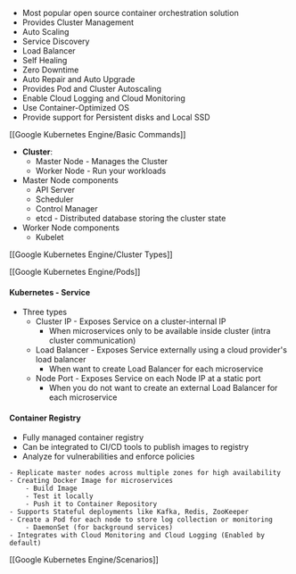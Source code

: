 - Most popular open source container orchestration solution
- Provides Cluster Management
- Auto Scaling
- Service Discovery
- Load Balancer
- Self Healing
- Zero Downtime
- Auto Repair and Auto Upgrade
- Provides Pod and Cluster Autoscaling
- Enable Cloud Logging and Cloud Monitoring 
- Use Container-Optimized OS
- Provide support for Persistent disks and Local SSD

[[Google Kubernetes Engine/Basic Commands]]

- **Cluster**:
	- Master Node - Manages the Cluster
	- Worker Node - Run your workloads
- Master Node components
	- API Server
	- Scheduler
	- Control Manager
	- etcd - Distributed database storing the cluster state
- Worker Node components
	- Kubelet

[[Google Kubernetes Engine/Cluster Types]]

[[Google Kubernetes Engine/Pods]]

#### Kubernetes - Service
- Three types
	- Cluster IP - Exposes Service on a cluster-internal IP
		- When microservices only to be available inside cluster (intra cluster communication)
	- Load Balancer - Exposes Service externally using a cloud provider's load balancer
		- When want to create Load Balancer for each microservice
	- Node Port - Exposes Service on each Node IP at a static port
		- When you do not want to create an external Load Balancer for each microservice

#### Container Registry
- Fully managed container registry 
- Can be integrated to CI/CD tools to publish images to registry
- Analyze for vulnerabilities and enforce policies

```[!Info]
- Replicate master nodes across multiple zones for high availability
- Creating Docker Image for microservices
	- Build Image
	- Test it locally
	- Push it to Container Repository
- Supports Stateful deployments like Kafka, Redis, ZooKeeper
- Create a Pod for each node to store log collection or monitoring
	- DaemonSet (for background services)
- Integrates with Cloud Monitoring and Cloud Logging (Enabled by default)
```

[[Google Kubernetes Engine/Scenarios]]